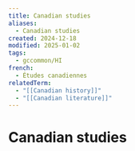 ```yaml
---
title: Canadian studies
aliases:
  - Canadian studies
created: 2024-12-18
modified: 2025-01-02
tags:
  - gccommon/HI
french:
  - Études canadiennes
relatedTerm:
  - "[[Canadian history]]"
  - "[[Canadian literature]]"
---
```

# Canadian studies
